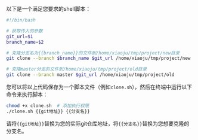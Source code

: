 以下是一个满足您要求的shell脚本：

```bash
#!/bin/bash

# 获取传入的参数
git_url=$1
branch_name=$2

# 克隆分支名为{{branch_name}}的文件到/home/xiaoju/tmp/project/new目录
git clone --branch $branch_name $git_url /home/xiaoju/tmp/project/new

# 克隆master分支的文件到/home/xiaoju/tmp/project/old目录
git clone --branch master $git_url /home/xiaoju/tmp/project/old
```

您可以将以上代码保存为一个脚本文件（例如`clone.sh`），然后在终端中运行以下命令来执行脚本：

```bash
chmod +x clone.sh  # 添加执行权限
./clone.sh {{git地址}} {{分支名}}
```

请将`{{git地址}}`替换为您的实际git仓库地址，将`{{分支名}}`替换为您想要克隆的分支名。



